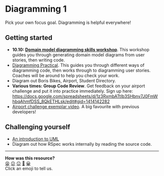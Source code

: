 # Diagramming 1

Pick your own focus goal. Diagramming is helpful everywhere!

## Getting started

* **10.10: [Domain model diagramming skills workshop](https://github.com/makersacademy/skills-workshops/tree/master/week-2/domain_model_diagramming)**. This workshop guides you through generating domain model diagrams from user stories, then writing code.
* [Diagramming Practical](https://hackmd.io/KJS8ssY2RaWXp2KfnYST-w). This guides you through different ways of diagramming code, then works through to diagramming user stories. Coaches will be around to help you check your work.
* Diagram out Boris Bikes, Airport, Student Directory.
* **Various times: Group Code Review**. Get feedback on your airport challenge and put it into practice immediately. Sign up here: https://docs.google.com/spreadsheets/d/1z3RxmbATtIb3SHbnv7J0FmWhbqAhmfDSS_8QkETHLsk/edit#gid=1414142282
* [Airport challenge exemplar video](https://www.youtube.com/watch?v=Vg0cFVLH_EM). A big favourite with previous developers!

## Challenging yourself
* [An introduction to UML](https://www.ibm.com/developerworks/rational/library/769.html)
* Diagram out how RSpec works internally by reading the source code.

<!-- BEGIN GENERATED SECTION DO NOT EDIT -->

---

**How was this resource?**  
[😫](https://airtable.com/shrUJ3t7KLMqVRFKR?prefill_Repository=course&prefill_File=goals/self_directed_learning/inquiry_projects/diagramming_1.md&prefill_Sentiment=😫) [😕](https://airtable.com/shrUJ3t7KLMqVRFKR?prefill_Repository=course&prefill_File=goals/self_directed_learning/inquiry_projects/diagramming_1.md&prefill_Sentiment=😕) [😐](https://airtable.com/shrUJ3t7KLMqVRFKR?prefill_Repository=course&prefill_File=goals/self_directed_learning/inquiry_projects/diagramming_1.md&prefill_Sentiment=😐) [🙂](https://airtable.com/shrUJ3t7KLMqVRFKR?prefill_Repository=course&prefill_File=goals/self_directed_learning/inquiry_projects/diagramming_1.md&prefill_Sentiment=🙂) [😀](https://airtable.com/shrUJ3t7KLMqVRFKR?prefill_Repository=course&prefill_File=goals/self_directed_learning/inquiry_projects/diagramming_1.md&prefill_Sentiment=😀)  
Click an emoji to tell us.

<!-- END GENERATED SECTION DO NOT EDIT -->
